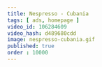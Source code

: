 ```yaml
---
title: Nespresso - Cubania
tags: [ ads, homepage ]
video_id: 106284609
video_hash: d489680cdd
image: nespresso-cubania.gif
published: true
order : 10000
---
```

